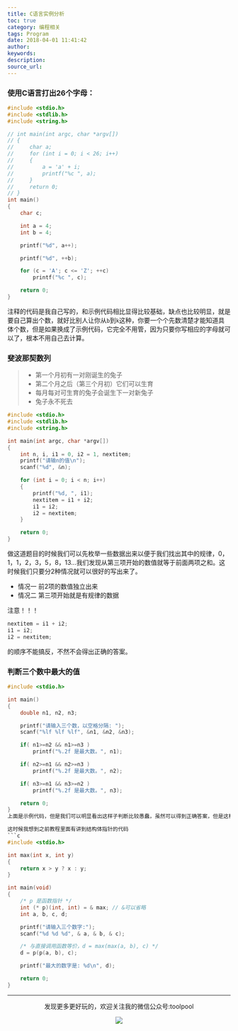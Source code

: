 ```yaml
---
title: C语言实例分析
toc: true
category: 编程相关
tags: Program
date: 2018-04-01 11:41:42
author:
keywords:
description:
source_url:
---
```

### 使用C语言打出26个字母：
```c
#include <stdio.h>
#include <stdlib.h>
#include <string.h>

// int main(int argc, char *argv[])
// {
//     char a;
//     for (int i = 0; i < 26; i++)
//     {
//         a = 'a' + i;
//         printf("%c ", a);
//     }
//     return 0;
// }
int main()
{
    char c;

    int a = 4;
    int b = 4;

    printf("%d", a++);

    printf("%d", ++b);

    for (c = 'A'; c <= 'Z'; ++c)
        printf("%c ", c);

    return 0;
}

```
注释的代码是我自己写的，和示例代码相比显得比较基础，缺点也比较明显，就是要自己算出个数，就好比别人让你从`b`到`k`这种，你要一个个先数清楚才能知道具体个数，但是如果换成了示例代码，它完全不用管，因为只要你写相应的字母就可以了，根本不用自己去计算。

### 斐波那契数列
>*   第一个月初有一对刚诞生的兔子
>*   第二个月之后（第三个月初）它们可以生育
>*   每月每对可生育的兔子会诞生下一对新兔子
>*   兔子永不死去

```c
#include <stdio.h>
#include <stdlib.h>
#include <string.h>

int main(int argc, char *argv[])
{
    int n, i, i1 = 0, i2 = 1, nextitem;
    printf("请输n的值\n");
    scanf("%d", &n);

    for (int i = 0; i < n; i++)
    {
        printf("%d, ", i1);
        nextitem = i1 + i2;
        i1 = i2;
        i2 = nextitem;
    }

    return 0;
}
```
做这道题目的时候我们可以先枚举一些数据出来以便于我们找出其中的规律，0，1，1，2，3，5，8，13...我们发现从第三项开始的数值就等于前面两项之和。这时候我们只要分2种情况就可以很好的写出来了。
- 情况一
前2项的数值独立出来
- 情况二
第三项开始就是有规律的数据

注意！！！
```c
nextitem = i1 + i2;
i1 = i2;
i2 = nextitem;
```
的顺序不能搞反，不然不会得出正确的答案。

### 判断三个数中最大的值
```c
#include <stdio.h>

int main()
{
    double n1, n2, n3;

    printf("请输入三个数，以空格分隔: ");
    scanf("%lf %lf %lf", &n1, &n2, &n3);

    if( n1>=n2 && n1>=n3 )
        printf("%.2f 是最大数。", n1);

    if( n2>=n1 && n2>=n3 )
        printf("%.2f 是最大数。", n2);

    if( n3>=n1 && n3>=n2 )
        printf("%.2f 是最大数。", n3);

    return 0;
}
上面是示例代码，但是我们可以明显看出这样子判断比较愚蠢，虽然可以得到正确答案，但是这样子的代码看起来一点都不优雅。

这时候我想到之前教程里面有讲到结构体指针的代码
```c
#include <stdio.h>

int max(int x, int y)
{
    return x > y ? x : y;
}

int main(void)
{
    /* p 是函数指针 */
    int (* p)(int, int) = & max; // &可以省略
    int a, b, c, d;

    printf("请输入三个数字:");
    scanf("%d %d %d", & a, & b, & c);

    /* 与直接调用函数等价，d = max(max(a, b), c) */
    d = p(p(a, b), c);

    printf("最大的数字是: %d\n", d);

    return 0;
}

```







---

<div align=center>
发现更多更好玩的，欢迎关注我的微信公众号:toolpool

![](/img/qrcode.jpg)
</div>

